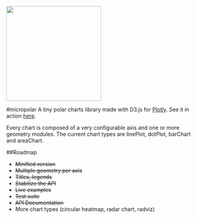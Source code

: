 <img src="https://raw.github.com/biovisualize/micropolar/gh-pages/micropolar_black.png" width="250"/><br />

#micropolar
A tiny polar charts library made with D3.js for [Plotly](https://plot.ly/). See it in action [here](http://micropolar.org/).

Every chart is composed of a very configurable axis and one or more geometry modules. The current chart types are linePlot, dotPlot, barChart and areaChart. 

##Roadmap
* <s>Minified version</s>
* <s>Multiple geometry per axis</s>
* <s>Titles, legends</s>
* <s>Stabilize the API</s>
* <s>Live examples</s>
* <s>Test suite</s>
* <s>API Documentation</s>
* More chart types (circular heatmap, radar chart, radviz)
